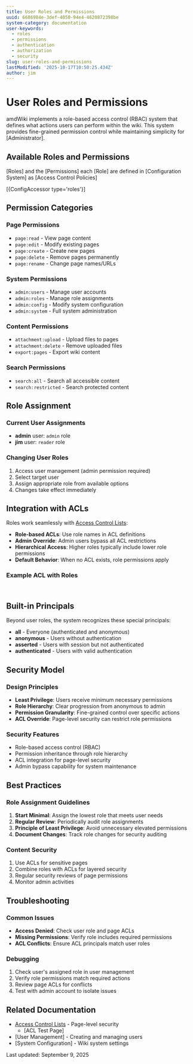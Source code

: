 ```yaml
---
title: User Roles and Permissions
uuid: 6686984e-3def-4050-94e4-4620872398be
system-category: documentation
user-keywords:
  - roles
  - permissions
  - authentication
  - authorization
  - security
slug: user-roles-and-permissions
lastModified: '2025-10-17T10:50:25.434Z'
author: jim
---
```

# User Roles and Permissions

amdWiki implements a role-based access control (RBAC) system that defines what actions users can perform within the wiki. This system provides fine-grained permission control while maintaining simplicity for [Administrator].

## Available Roles and Permissions
[Roles] and the [Permissions] each [Role] are defined in [Configuration System] as [Access Control Policies]

[{ConfigAccessor type='roles'}]

## Permission Categories

### Page Permissions
- `page:read` - View page content
- `page:edit` - Modify existing pages
- `page:create` - Create new pages
- `page:delete` - Remove pages permanently
- `page:rename` - Change page names/URLs

### System Permissions
- `admin:users` - Manage user accounts
- `admin:roles` - Manage role assignments
- `admin:config` - Modify system configuration
- `admin:system` - Full system administration

### Content Permissions
- `attachment:upload` - Upload files to pages
- `attachment:delete` - Remove uploaded files
- `export:pages` - Export wiki content

### Search Permissions
- `search:all` - Search all accessible content
- `search:restricted` - Search protected content

## Role Assignment

### Current User Assignments
- **admin** user: `admin` role
- **jim** user: `reader` role

### Changing User Roles
1. Access user management (admin permission required)
2. Select target user
3. Assign appropriate role from available options
4. Changes take effect immediately

## Integration with ACLs

Roles work seamlessly with [Access Control Lists](Access%20Control%20Lists.md):

- **Role-based ACLs**: Use role names in ACL definitions
- **Admin Override**: Admin users bypass all ACL restrictions
- **Hierarchical Access**: Higher roles typically include lower role permissions
- **Default Behavior**: When no ACL exists, role permissions apply

### Example ACL with Roles

```markdown



```

## Built-in Principals

Beyond user roles, the system recognizes these special principals:

- **all** - Everyone (authenticated and anonymous)
- **anonymous** - Users without authentication
- **asserted** - Users with session but not authenticated
- **authenticated** - Users with valid authentication

## Security Model

### Design Principles
- **Least Privilege**: Users receive minimum necessary permissions
- **Role Hierarchy**: Clear progression from anonymous to admin
- **Permission Granularity**: Fine-grained control over specific actions
- **ACL Override**: Page-level security can restrict role permissions

### Security Features
- Role-based access control (RBAC)
- Permission inheritance through role hierarchy
- ACL integration for page-level security
- Admin bypass capability for system maintenance

## Best Practices

### Role Assignment Guidelines
1. **Start Minimal**: Assign the lowest role that meets user needs
2. **Regular Review**: Periodically audit role assignments
3. **Principle of Least Privilege**: Avoid unnecessary elevated permissions
4. **Document Changes**: Track role changes for security auditing

### Content Security
1. Use ACLs for sensitive pages
2. Combine roles with ACLs for layered security
3. Regular security reviews of page permissions
4. Monitor admin activities

## Troubleshooting

### Common Issues
- **Access Denied**: Check user role and page ACLs
- **Missing Permissions**: Verify role includes required permissions
- **ACL Conflicts**: Ensure ACL principals match user roles

### Debugging
1. Check user's assigned role in user management
2. Verify role permissions match required actions
3. Review page ACLs for conflicts
4. Test with admin account to isolate issues

## Related Documentation

- [Access Control Lists](Access%20Control%20Lists.md) - Page-level security
  - [ACL Test Page]
- [User Management] - Creating and managing users
- [System Configuration] - Wiki system settings

Last updated: September 9, 2025
